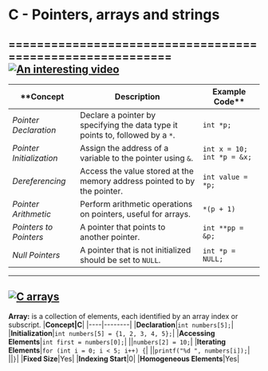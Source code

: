 # C - Pointers, arrays and strings
==========================================================
[![An interesting video](https://img.youtube.com/vi/DplxIq0mc_Y/0.jpg)](https://www.youtube.com/watch?v=DplxIq0mc_Y)
--------------------------------------------------------------------------------------
|**Concept|Description|Example Code**|
|--------|-----------------|---------|
|*Pointer Declaration*|Declare a pointer by specifying the data type it points to, followed by a `*`.|`int *p;`|
|*Pointer Initialization*|Assign the address of a variable to the pointer using `&`.|`int x = 10; int *p = &x;`|
|*Dereferencing*|Access the value stored at the memory address pointed to by the pointer.|`int value = *p;`|
|*Pointer Arithmetic*|Perform arithmetic operations on pointers, useful for arrays.|`*(p + 1)`|
|*Pointers to Pointers*|A pointer that points to another pointer.|`int **pp = &p;`|
|*Null Pointers*|A pointer that is not initialized should be set to `NULL`.|`int *p = NULL;`|

----------------------------------------------------------------------------------------
[![C arrays](https://img.youtube.com/vi/eE9MnoS0lc0&t=219s/1.jpg)](youtube.com/watch?v=eE9MnoS0lc0&t=219s)
----------------------------------------------------------------------------------------
**Array:** is a collection of elements, each identified by an array index or subscript.
|**Concept|C**|
|----|--------|
|**Declaration**|`int numbers[5];`|
|**Initialization**|`int numbers[5] = {1, 2, 3, 4, 5};`|
|**Accessing Elements**|`int first = numbers[0];`|
||`numbers[2] = 10;`|
|**Iterating Elements**|`for (int i = 0; i < 5; i++) {`|
||`printf("%d ", numbers[i]);`|
||`}`|
|**Fixed Size**|Yes|
|**Indexing Start**|0|
|**Homogeneous Elements**|Yes|
